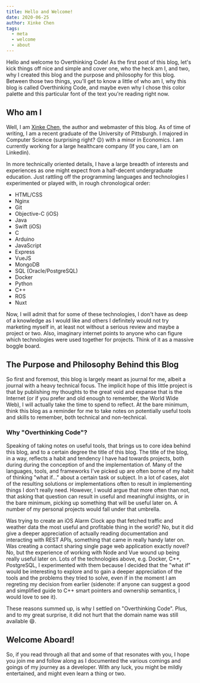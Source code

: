 ```yaml
---
title: Hello and Welcome!
date: 2020-06-25
author: Xinke Chen
tags:
  - meta
  - welcome
  - about
---
```


Hello and welcome to Overthinking Code! As the first post of this blog, let's
kick things off nice and simple and cover one, who the heck am I, and two, why I
created this blog and the purpose and philosophy for this blog. Between those
two things, you'll get to know a little of who am I, why this blog is called
Overthinking Code, and maybe even why I chose this color palette and this
particular font of the text you're reading right now.

## Who am I

Well, I am [Xinke Chen](/about), the author and webmaster of this blog. As of
time of writing, I am a recent graduate of the University of Pittsburgh. I
majored in Computer Science (surprising right? 😉) with a minor in Economics. I
am currently working for a large healthcare company (If you care, I am on
Linkedin).

In more technically oriented details, I have a large breadth of interests and
experiences as one might expect from a half-decent undergraduate education. Just
rattling off the programming languages and technologies I experimented or played
with, in rough chronological order:

- HTML/CSS
- Nginx
- Git
- Objective-C (iOS)
- Java
- Swift (iOS)
- C
- Arduino
- JavaScript
- Express
- VueJS
- MongoDB
- SQL (Oracle/PostgreSQL)
- Docker
- Python
- C++
- ROS
- Nuxt

Now, I will admit that for some of these technologies, I don't have as deep of a
knowledge as I would like and others I definitely would not try marketing myself
in, at least not without a serious review and maybe a project or two. Also,
imaginary internet points to anyone who can figure which technologies were used
together for projects. Think of it as a massive boggle board.

## The Purpose and Philosophy Behind this Blog

So first and foremost, this blog is largely meant as journal for me, albeit a
journal with a heavy technical focus. The implicit hope of this little project
is that by publishing my thoughts to the great void and expanse that is the
Internet (or if you prefer and old enough to remember, the World Wide Web), I will
actually take the time to spend to reflect. At the bare minimum, think this blog
as a reminder for me to take notes on potentially useful tools and skills to
remember, both technical and non-technical.

### Why "Overthinking Code"?

Speaking of taking notes on useful tools, that brings us to core idea behind
this blog, and to a certain degree the title of this blog. The title of the
blog, in a way, reflects a habit and tendency I have had towards projects, both
during during the conception of and the implementation of. Many of the
languages, tools, and frameworks I've picked up are often borne of my habit of
thinking "what if..." about a certain task or subject. In a lot of cases, alot
of the resulting solutions or implementations often to result in implementing
things I don't really need. However, I would argue that more often than not,
that asking that question can result in useful and meaningful insights, or in
the bare minimum, picking up something that will be useful later on. A number of
my personal projects would fall under that umbrella.

Was trying to create an iOS Alarm Clock app that fetched traffic and weather
data the most useful and profitable thing in the world? No, but it did give a
deeper appreciation of actually reading documentation and interacting with REST
APIs, something that came in really handy later on. Was creating a contact
sharing single page web application exactly novel? No, but the experience of
working with Node and Vue wound up being really useful later on. Lots of the
technologies above, e.g. Docker, C++, PostgreSQL, I experimented with them
because I decided that the "what if" would be interesting to explore and to gain
a deeper appreciation of the tools and the problems they tried to solve, even if
in the moment I am regreting my decision from earlier (sidenote: if anyone can
suggest a good and simplified guide to C++ smart pointers and ownership
semantics, I would love to see it).

These reasons summed up, is why I settled on "Overthinking Code". Plus, and to
my great surprise, it did not hurt that the domain name was still available 😄.

## Welcome Aboard!

So, if you read through all that and some of that resonates with you, I hope you
join me and follow along as I documented the various comings and goings of my
journey as a developer. With any luck, you might be mildly entertained, and
might even learn a thing or two.
